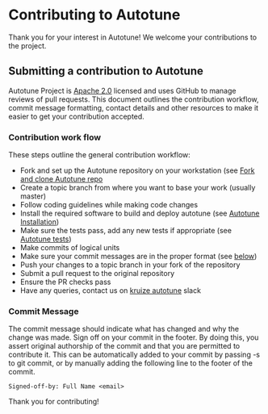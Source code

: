 
# Contributing to Autotune

Thank you for your interest in Autotune! We welcome your contributions to the project.

## Submitting a contribution to Autotune

Autotune Project is [Apache 2.0](https://github.com/kruize/autotune/blob/master/LICENSE) licensed and uses GitHub to manage reviews of pull requests. This document outlines the contribution workflow, commit message formatting, contact details and other resources to make it easier to get your contribution accepted.


### Contribution work flow 

These steps outline the general contribution workflow:

- Fork and set up the Autotune repository on your workstation (see [Fork and clone Autotune repo]((https://github.com/kruize/autotune/blob/master/docs/fork_and_clone.md))
- Create a topic branch from where you want to base your work (usually master)
- Follow coding guidelines while making code changes
- Install the required software to build and deploy autotune (see [Autotune Installation](https://github.com/kruize/autotune/blob/master/docs/autotune_install.md))
- Make sure the tests pass, add any new tests if appropriate (see [Autotune tests](https://github.com/kruize/autotune/blob/master/tests/README.md))
- Make commits of logical units
- Make sure your commit messages are in the proper format (see [below](#Commit-Message))
- Push your changes to a topic branch in your fork of the repository
- Submit a pull request to the original repository 
- Ensure the PR checks pass
- Have any queries, contact us on [kruize autotune](https://kruizeworkspace.slack.com/archives/C01R7HV4LPN) slack

### Commit Message

The commit message should indicate what has changed and why the change was made. Sign off on your commit in the footer. By doing this, you assert original authorship of the commit and that you are permitted to contribute it. This can be automatically added to your commit by passing -s to git commit, or by manually adding the following line to the footer of the commit.

```
Signed-off-by: Full Name <email>

```

Thank you for contributing!
